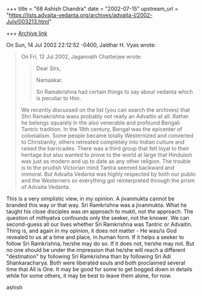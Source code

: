 +++
title = "68 Ashish Chandra"
date = "2002-07-15"
upstream_url = "https://lists.advaita-vedanta.org/archives/advaita-l/2002-July/003213.html"

+++
[Archive link](https://lists.advaita-vedanta.org/archives/advaita-l/2002-July/003213.html)

On Sun, 14 Jul 2002 22:12:52 -0400, Jaldhar H. Vyas
<jaldhar at BRAINCELLS.COM> wrote:

>On Fri, 12 Jul 2002, Jagannath Chatterjee wrote:
>
>> Dear Sirs,
>>
>> Namaskar.
>>
>> Sri Ramakrishna had certain things to say about
>> vedanta which is peculiar to Him.
>
>We recently discussed on the list (you can search the archives) that Shri
>Ramakrishna wass probably not really an Advaitin at all.  Rather he
>belongs squarely in the also venerable and profound Bengali Tantric
>tradition.  In the 19th century, Bengal was the epicenter of colonialism.
>Some people became totally Westernized and converted to Christianity,
>others retreated completely into Indian culture and raised the barricades.
>There was a third group that felt loyal to their heritage but also wanted
>to prove to the world at large that Hinduism was just as modern and up to
>date as any other religion.  The trouble is to the prudish Victorian mind
>Tantra seemed backward and immoral.  But Advaita Vedanta was highly
>respected by both our public and the Westerners so everything got
>reinterpreted through the prism of Advaita Vedanta.
>

This is a very simplistic view, in my opinion. A jivanmukta cannot be
branded this way or that way. Sri Ramkrishna was a jivanmukta. What he
taught his close disciples was *an* approach to mukti, not *the* approach.
The question of mithyatva confounds only the seeker, not the knower. We can
second-guess all our lives whether Sri Ramkrishna was Tantric or Advaitin.
Thing is, and again in my opinion, it does not matter - He was/is God
revealed to us at a time and place, in human form. If it helps a seeker to
follow Sri Ramkrishna, he/she may do so. If it does not, he/she may not.
But no one should be under the impression that he/she will reach a
different "destination" by following Sri Ramkrishna than by following Sri
Adi Shankaracharya. Both were liberated souls and both proclaimed several
time that All is One. It may be good for some to get bogged down in details
while for some others, it may be best to leave them alone, for now.

ashish

